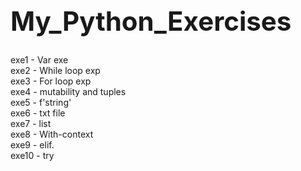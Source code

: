 <h1 style="font-size:300%;"> My_Python_Exercises </h1>
exe1 - Var exe <br>
exe2 - While loop exp <br>
exe3 - For loop exp <br>
exe4 - mutability and tuples <br>
exe5 - f'string' <br>
exe6 - txt file <br>
exe7 - list <br>
exe8 - With-context <br>
exe9 - elif. <br>
exe10 - try <br>